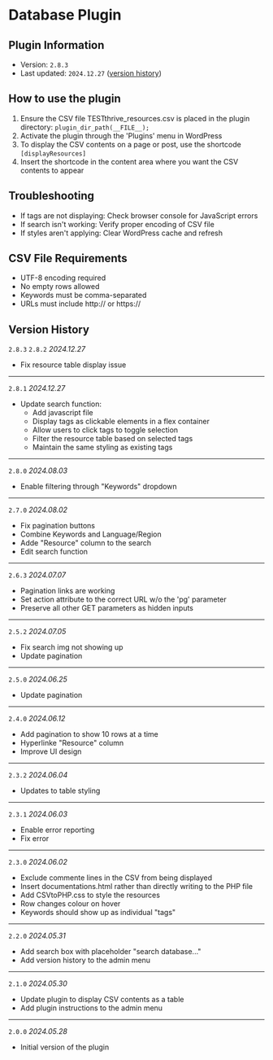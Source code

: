 # Database Plugin
## Plugin Information

- Version: `2.8.3`
- Last updated: `2024.12.27` ([version history](#version-history))

## How to use the plugin
1. Ensure the CSV file TESTthrive_resources.csv is placed in the plugin directory: `plugin_dir_path(__FILE__);`
2. Activate the plugin through the 'Plugins' menu in WordPress
3. To display the CSV contents on a page or post, use the shortcode `[displayResources]`
4. Insert the shortcode in the content area where you want the CSV contents to appear

## Troubleshooting
- If tags are not displaying: Check browser console for JavaScript errors
- If search isn't working: Verify proper encoding of CSV file
- If styles aren't applying: Clear WordPress cache and refresh

## CSV File Requirements
- UTF-8 encoding required
- No empty rows allowed
- Keywords must be comma-separated
- URLs must include http:// or https://

## Version History
`2.8.3` `2.8.2` *2024.12.27*
- Fix resource table display issue
***
`2.8.1` *2024.12.27*
- Update search function:
  - Add javascript file
  - Display tags as clickable elements in a flex container
  - Allow users to click tags to toggle selection
  - Filter the resource table based on selected tags
  - Maintain the same styling as existing tags
***
`2.8.0` *2024.08.03*
- Enable filtering through "Keywords" dropdown
***
`2.7.0`	*2024.08.02*
- Fix pagination buttons
- Combine Keywords and Language/Region
- Adde "Resource" column to the search
- Edit search function
***
`2.6.3`	*2024.07.07*
- Pagination links are working
- Set action attribute to the correct URL w/o the 'pg' parameter
- Preserve all other GET parameters as hidden inputs
***
`2.5.2`	*2024.07.05*
- Fix search img not showing up
- Update pagination
***
`2.5.0`	*2024.06.25*
- Update pagination
***
`2.4.0`	*2024.06.12*
- Add pagination to show 10 rows at a time
- Hyperlinke "Resource" column
- Improve UI design
***
`2.3.2`	*2024.06.04*
- Updates to table styling
***
`2.3.1`	*2024.06.03*
- Enable error reporting
- Fix error
***
`2.3.0`	*2024.06.02*
- Exclude commente lines in the CSV from being displayed
- Insert documentations.html rather than directly writing to the PHP file
- Add CSVtoPHP.css to style the resources
- Row changes colour on hover
- Keywords should show up as individual "tags"
***
`2.2.0`	*2024.05.31*
- Add search box with placeholder "search database..."
- Add version history to the admin menu
***
`2.1.0`	*2024.05.30*
- Update plugin to display CSV contents as a table
- Add plugin instructions to the admin menu
***
`2.0.0`	*2024.05.28*
- Initial version of the plugin


